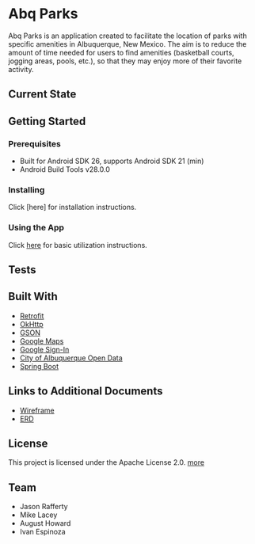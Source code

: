 # Abq Parks
Abq Parks is an application created to facilitate the location of parks with specific amenities in Albuquerque, New Mexico. The aim is to reduce the amount of time needed for users to find amenities (basketball courts, jogging areas, pools, etc.), so that they may
enjoy more of their favorite activity. 

## Current State


## Getting Started
### Prerequisites
* Built for Android SDK 26, supports Android SDK 21 (min)
* Android Build Tools v28.0.0

### Installing
Click [here] for installation instructions.

### Using the App
Click [here](https://github.com/abq-parks/Abq-Parks/blob/master/docs/instructions.md) for basic utilization instructions.

## Tests

## Built With
* [Retrofit](http://square.github.io/retrofit/)
* [OkHttp](http://square.github.io/okhttp/) 
* [GSON](https://sites.google.com/site/gson/)
* [Google Maps](https://developers.google.com/maps/documentation/)
* [Google Sign-In](https://developers.google.com/identity/sign-in/android/)
* [City of Albuquerque Open Data](https://www.cabq.gov/abq-data)
* [Spring Boot](https://spring.io/projects/spring-boot)

## Links to Additional Documents
* [Wireframe](https://github.com/abq-parks/Abq-Parks/blob/master/docs/Wireframes.pdf)
* [ERD](https://github.com/abq-parks/services/blob/master/docs/Parks%20ERD.pdf)

## License
This project is licensed under the Apache License 2.0. [more](https://github.com/abq-parks/Abq-Parks/blob/master/LICENSE)

## Team
* Jason Rafferty
* Mike Lacey
* August Howard
* Ivan Espinoza

